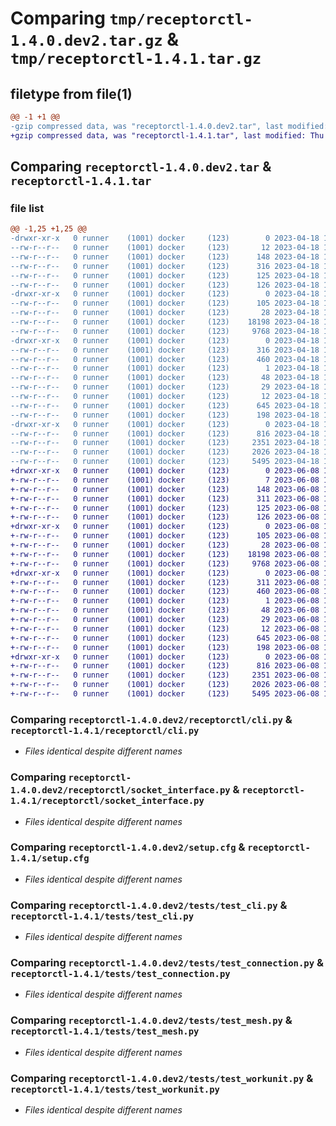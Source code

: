 # Comparing `tmp/receptorctl-1.4.0.dev2.tar.gz` & `tmp/receptorctl-1.4.1.tar.gz`

## filetype from file(1)

```diff
@@ -1 +1 @@
-gzip compressed data, was "receptorctl-1.4.0.dev2.tar", last modified: Tue Apr 18 17:17:31 2023, max compression
+gzip compressed data, was "receptorctl-1.4.1.tar", last modified: Thu Jun  8 10:17:26 2023, max compression
```

## Comparing `receptorctl-1.4.0.dev2.tar` & `receptorctl-1.4.1.tar`

### file list

```diff
@@ -1,25 +1,25 @@
-drwxr-xr-x   0 runner    (1001) docker     (123)        0 2023-04-18 17:17:31.136935 receptorctl-1.4.0.dev2/
--rw-r--r--   0 runner    (1001) docker     (123)       12 2023-04-18 17:17:17.000000 receptorctl-1.4.0.dev2/.VERSION
--rw-r--r--   0 runner    (1001) docker     (123)      148 2023-04-18 17:17:09.000000 receptorctl-1.4.0.dev2/MANIFEST.in
--rw-r--r--   0 runner    (1001) docker     (123)      316 2023-04-18 17:17:31.136935 receptorctl-1.4.0.dev2/PKG-INFO
--rw-r--r--   0 runner    (1001) docker     (123)      125 2023-04-18 17:17:09.000000 receptorctl-1.4.0.dev2/README.md
--rw-r--r--   0 runner    (1001) docker     (123)      126 2023-04-18 17:17:09.000000 receptorctl-1.4.0.dev2/pyproject.toml
-drwxr-xr-x   0 runner    (1001) docker     (123)        0 2023-04-18 17:17:31.132935 receptorctl-1.4.0.dev2/receptorctl/
--rw-r--r--   0 runner    (1001) docker     (123)      105 2023-04-18 17:17:09.000000 receptorctl-1.4.0.dev2/receptorctl/__init__.py
--rw-r--r--   0 runner    (1001) docker     (123)       28 2023-04-18 17:17:09.000000 receptorctl-1.4.0.dev2/receptorctl/__main__.py
--rw-r--r--   0 runner    (1001) docker     (123)    18198 2023-04-18 17:17:09.000000 receptorctl-1.4.0.dev2/receptorctl/cli.py
--rw-r--r--   0 runner    (1001) docker     (123)     9768 2023-04-18 17:17:09.000000 receptorctl-1.4.0.dev2/receptorctl/socket_interface.py
-drwxr-xr-x   0 runner    (1001) docker     (123)        0 2023-04-18 17:17:31.136935 receptorctl-1.4.0.dev2/receptorctl.egg-info/
--rw-r--r--   0 runner    (1001) docker     (123)      316 2023-04-18 17:17:31.000000 receptorctl-1.4.0.dev2/receptorctl.egg-info/PKG-INFO
--rw-r--r--   0 runner    (1001) docker     (123)      460 2023-04-18 17:17:31.000000 receptorctl-1.4.0.dev2/receptorctl.egg-info/SOURCES.txt
--rw-r--r--   0 runner    (1001) docker     (123)        1 2023-04-18 17:17:31.000000 receptorctl-1.4.0.dev2/receptorctl.egg-info/dependency_links.txt
--rw-r--r--   0 runner    (1001) docker     (123)       48 2023-04-18 17:17:31.000000 receptorctl-1.4.0.dev2/receptorctl.egg-info/entry_points.txt
--rw-r--r--   0 runner    (1001) docker     (123)       29 2023-04-18 17:17:31.000000 receptorctl-1.4.0.dev2/receptorctl.egg-info/requires.txt
--rw-r--r--   0 runner    (1001) docker     (123)       12 2023-04-18 17:17:31.000000 receptorctl-1.4.0.dev2/receptorctl.egg-info/top_level.txt
--rw-r--r--   0 runner    (1001) docker     (123)      645 2023-04-18 17:17:31.136935 receptorctl-1.4.0.dev2/setup.cfg
--rw-r--r--   0 runner    (1001) docker     (123)      198 2023-04-18 17:17:09.000000 receptorctl-1.4.0.dev2/setup.py
-drwxr-xr-x   0 runner    (1001) docker     (123)        0 2023-04-18 17:17:31.136935 receptorctl-1.4.0.dev2/tests/
--rw-r--r--   0 runner    (1001) docker     (123)      816 2023-04-18 17:17:09.000000 receptorctl-1.4.0.dev2/tests/test_cli.py
--rw-r--r--   0 runner    (1001) docker     (123)     2351 2023-04-18 17:17:09.000000 receptorctl-1.4.0.dev2/tests/test_connection.py
--rw-r--r--   0 runner    (1001) docker     (123)     2026 2023-04-18 17:17:09.000000 receptorctl-1.4.0.dev2/tests/test_mesh.py
--rw-r--r--   0 runner    (1001) docker     (123)     5495 2023-04-18 17:17:09.000000 receptorctl-1.4.0.dev2/tests/test_workunit.py
+drwxr-xr-x   0 runner    (1001) docker     (123)        0 2023-06-08 10:17:26.515599 receptorctl-1.4.1/
+-rw-r--r--   0 runner    (1001) docker     (123)        7 2023-06-08 10:17:12.000000 receptorctl-1.4.1/.VERSION
+-rw-r--r--   0 runner    (1001) docker     (123)      148 2023-06-08 10:17:06.000000 receptorctl-1.4.1/MANIFEST.in
+-rw-r--r--   0 runner    (1001) docker     (123)      311 2023-06-08 10:17:26.515599 receptorctl-1.4.1/PKG-INFO
+-rw-r--r--   0 runner    (1001) docker     (123)      125 2023-06-08 10:17:06.000000 receptorctl-1.4.1/README.md
+-rw-r--r--   0 runner    (1001) docker     (123)      126 2023-06-08 10:17:06.000000 receptorctl-1.4.1/pyproject.toml
+drwxr-xr-x   0 runner    (1001) docker     (123)        0 2023-06-08 10:17:26.511599 receptorctl-1.4.1/receptorctl/
+-rw-r--r--   0 runner    (1001) docker     (123)      105 2023-06-08 10:17:06.000000 receptorctl-1.4.1/receptorctl/__init__.py
+-rw-r--r--   0 runner    (1001) docker     (123)       28 2023-06-08 10:17:06.000000 receptorctl-1.4.1/receptorctl/__main__.py
+-rw-r--r--   0 runner    (1001) docker     (123)    18198 2023-06-08 10:17:06.000000 receptorctl-1.4.1/receptorctl/cli.py
+-rw-r--r--   0 runner    (1001) docker     (123)     9768 2023-06-08 10:17:06.000000 receptorctl-1.4.1/receptorctl/socket_interface.py
+drwxr-xr-x   0 runner    (1001) docker     (123)        0 2023-06-08 10:17:26.515599 receptorctl-1.4.1/receptorctl.egg-info/
+-rw-r--r--   0 runner    (1001) docker     (123)      311 2023-06-08 10:17:26.000000 receptorctl-1.4.1/receptorctl.egg-info/PKG-INFO
+-rw-r--r--   0 runner    (1001) docker     (123)      460 2023-06-08 10:17:26.000000 receptorctl-1.4.1/receptorctl.egg-info/SOURCES.txt
+-rw-r--r--   0 runner    (1001) docker     (123)        1 2023-06-08 10:17:26.000000 receptorctl-1.4.1/receptorctl.egg-info/dependency_links.txt
+-rw-r--r--   0 runner    (1001) docker     (123)       48 2023-06-08 10:17:26.000000 receptorctl-1.4.1/receptorctl.egg-info/entry_points.txt
+-rw-r--r--   0 runner    (1001) docker     (123)       29 2023-06-08 10:17:26.000000 receptorctl-1.4.1/receptorctl.egg-info/requires.txt
+-rw-r--r--   0 runner    (1001) docker     (123)       12 2023-06-08 10:17:26.000000 receptorctl-1.4.1/receptorctl.egg-info/top_level.txt
+-rw-r--r--   0 runner    (1001) docker     (123)      645 2023-06-08 10:17:26.515599 receptorctl-1.4.1/setup.cfg
+-rw-r--r--   0 runner    (1001) docker     (123)      198 2023-06-08 10:17:06.000000 receptorctl-1.4.1/setup.py
+drwxr-xr-x   0 runner    (1001) docker     (123)        0 2023-06-08 10:17:26.515599 receptorctl-1.4.1/tests/
+-rw-r--r--   0 runner    (1001) docker     (123)      816 2023-06-08 10:17:06.000000 receptorctl-1.4.1/tests/test_cli.py
+-rw-r--r--   0 runner    (1001) docker     (123)     2351 2023-06-08 10:17:06.000000 receptorctl-1.4.1/tests/test_connection.py
+-rw-r--r--   0 runner    (1001) docker     (123)     2026 2023-06-08 10:17:06.000000 receptorctl-1.4.1/tests/test_mesh.py
+-rw-r--r--   0 runner    (1001) docker     (123)     5495 2023-06-08 10:17:06.000000 receptorctl-1.4.1/tests/test_workunit.py
```

### Comparing `receptorctl-1.4.0.dev2/receptorctl/cli.py` & `receptorctl-1.4.1/receptorctl/cli.py`

 * *Files identical despite different names*

### Comparing `receptorctl-1.4.0.dev2/receptorctl/socket_interface.py` & `receptorctl-1.4.1/receptorctl/socket_interface.py`

 * *Files identical despite different names*

### Comparing `receptorctl-1.4.0.dev2/setup.cfg` & `receptorctl-1.4.1/setup.cfg`

 * *Files identical despite different names*

### Comparing `receptorctl-1.4.0.dev2/tests/test_cli.py` & `receptorctl-1.4.1/tests/test_cli.py`

 * *Files identical despite different names*

### Comparing `receptorctl-1.4.0.dev2/tests/test_connection.py` & `receptorctl-1.4.1/tests/test_connection.py`

 * *Files identical despite different names*

### Comparing `receptorctl-1.4.0.dev2/tests/test_mesh.py` & `receptorctl-1.4.1/tests/test_mesh.py`

 * *Files identical despite different names*

### Comparing `receptorctl-1.4.0.dev2/tests/test_workunit.py` & `receptorctl-1.4.1/tests/test_workunit.py`

 * *Files identical despite different names*

